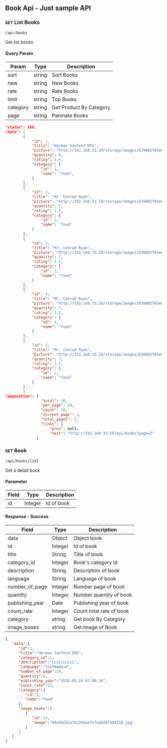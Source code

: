 ## Book Api - Just sample API

### `GET` List Books
```
/api/books
```
Get list books

#### Query Param
| Param | Type | Description |
|---|---|---|
| sort | string | Sort Books |
| new | string | New Books |
| rate | string | Rate Books |
| limit | string | Top Books |
| category | string | Get Product By Category |
| page | string | Paninate Books |

```json
"status": 200,
"data": [
        {
            "id": 1,
            "title": "Herman Sanford DDS",
            "picture": "http://192.168.33.10/storage/images/639802f65e69608edf2700e979022e1d.png",
            "quantity": 8,
            "rating": 4.5,
            "category": {
                "id": 1,
                "name": "food",
            }
        },
        {
            "id": 2,
            "title": "Mr. Conrad Ryan",
            "picture": "http://192.168.33.10/storage/images/639802f65e69608edf2700e979022e1d.png",
            "quantity": 7,
            "rating": 3.5,
            "category": {
                "id": 2,
                "name": "food"
            }
        },
        {
            "id": 3,
            "title": "Mr. Conrad Ryan",
            "picture": "http://192.168.33.10/storage/images/639802f65e69608edf2700e979022e1d.png",
            "quantity": 7,
            "rating": 3.5,
            "category": {
                "id": 3,
                "name": "food"
            }
        },
        {
            "id": 4,
            "title": "Mr. Conrad Ryan",
            "picture": "http://192.168.33.10/storage/images/639802f65e69608edf2700e979022e1d.png",
            "quantity": 7,
            "rating": 3.5,
            "category": {
                "id": 4,
                "name": "food"
            }
        },
        {
            "id": 5,
            "title": "Mr. Conrad Ryan",
            "picture": "http://192.168.33.10/storage/images/639802f65e69608edf2700e979022e1d.png",
            "quantity": 7,
            "rating": 3.5,
            "category": {
                "id": 2,
                "name": "food"
            }
        },
        ]
"pagination": {
                "total": 30,
                "per_page": 20,
                "count": 20,
                "current_page": 1,
                "total_pages": 2,
                "links": {
                    "prev": null,
                    "next": "http://192.168.33.10/api/books?page=2"
              }
```
### `GET` Book

```
/api/books/{id}
```
Get a detail book
#### Parameter
| Field | Type | Description |
|-------|------|-------------|
| id | Integer | Id of book |


#### Response - Success
| Field | Type | Description |
|-------|------|-------------|
| data | Object | Object book |
| id | Integer | Id of book |
| title | String | Title of book |
| category_id | Integer | Book's category id |
| description | String | Description of book |
| language | String | Language of book |
| number_of_page | Integer | Number page of book |
| quantity | Integer | Number quantity of book |
| publishing_year | Date | Publishing year of book |
| count_rate | Integer | Count total rate of book |
| category | string | Get book By Category |
| image_books | string | Get Image of Book |

```json
{
   "data":{
      "id":1,
      "title":"Herman Sanford DDS",
      "category_id":1,
      "description":"LLLLLLLLLL",
      "language":"VietNamese",
      "number_of_page":20,
      "quantity":8,
      "publishing_year":"2018-05-24 07:00:16",
      "count_rate":12,
      "category":{
         "id":1,
         "name":"food"
      },
      "image_books":[
         {
            "id":14,
            "image":"08e4923ca7b229dae7efed65674b8116.jpg"
         }
      ]
   }
}
```